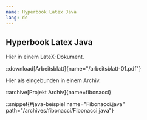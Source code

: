 ```yaml
---
name: Hyperbook Latex Java
lang: de
---
```


## Hyperbook Latex Java

Hier in einem LateX-Dokument.

::download[Arbeitsblatt]{name="/arbeitsblatt-01.pdf"}

Hier als eingebunden in einem Archiv.

::archive[Projekt Archiv]{name=fibonacci}

::snippet{#java-beispiel name="Fibonacci.java" path="/archives/fibonacci/Fibonacci.java"}

